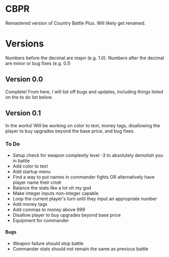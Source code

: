 # CBPR
Remastered version of Country Battle Plus. Will likely get renamed.

# Versions
Numbers before the decimal are major (e.g. 1.0).
Numbers after the decimal are minor or bug fixes (e.g. 0.1)
## Version 0.0
Complete! From here, I will list off bugs and updates, including things listed on the to do list below.
## Version 0.1
In the works! Will be working on color to text, money tags, disallowing the player to buy upgrades beyond the base price, and bug fixes.
### To Do
- Setup check for weapon complexity level -3 to absolutely demolish you in battle
- Add color to text
- Add startup menu
- Find a way to put names in commander fights OR alternatively have player name their cmdr
- Balance the stats like a lot oh my god
- Make integer inputs non-integer capable
- Loop the current player's turn until they input an appropriate number
- Add money tags
- Add commas to money above 999
- Disallow player to buy upgrades beyond base price
- Equipment for commander
#### Bugs
- Weapon failure should stop battle
- Commander stats should not remain the same as previous battle
